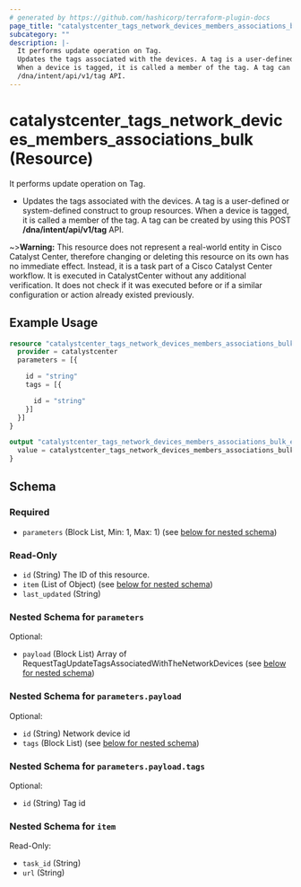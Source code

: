 ```yaml
---
# generated by https://github.com/hashicorp/terraform-plugin-docs
page_title: "catalystcenter_tags_network_devices_members_associations_bulk Resource - terraform-provider-catalystcenter"
subcategory: ""
description: |-
  It performs update operation on Tag.
  Updates the tags associated with the devices. A tag is a user-defined or system-defined construct to group resources.
  When a device is tagged, it is called a member of the tag. A tag can be created by using this POST
  /dna/intent/api/v1/tag API.
---
```


# catalystcenter_tags_network_devices_members_associations_bulk (Resource)

It performs update operation on Tag.

- Updates the tags associated with the devices. A tag is a user-defined or system-defined construct to group resources.
When a device is tagged, it is called a member of the tag. A tag can be created by using this POST
**/dna/intent/api/v1/tag** API.


~>**Warning:**
This resource does not represent a real-world entity in Cisco Catalyst Center, therefore changing or deleting this resource on its own has no immediate effect.
Instead, it is a task part of a Cisco Catalyst Center workflow. It is executed in CatalystCenter without any additional verification. It does not check if it was executed before or if a similar configuration or action already existed previously.

## Example Usage

```terraform
resource "catalystcenter_tags_network_devices_members_associations_bulk" "example" {
  provider = catalystcenter
  parameters = [{

    id = "string"
    tags = [{

      id = "string"
    }]
  }]
}

output "catalystcenter_tags_network_devices_members_associations_bulk_example" {
  value = catalystcenter_tags_network_devices_members_associations_bulk.example
}
```

<!-- schema generated by tfplugindocs -->
## Schema

### Required

- `parameters` (Block List, Min: 1, Max: 1) (see [below for nested schema](#nestedblock--parameters))

### Read-Only

- `id` (String) The ID of this resource.
- `item` (List of Object) (see [below for nested schema](#nestedatt--item))
- `last_updated` (String)

<a id="nestedblock--parameters"></a>
### Nested Schema for `parameters`

Optional:

- `payload` (Block List) Array of RequestTagUpdateTagsAssociatedWithTheNetworkDevices (see [below for nested schema](#nestedblock--parameters--payload))

<a id="nestedblock--parameters--payload"></a>
### Nested Schema for `parameters.payload`

Optional:

- `id` (String) Network device id
- `tags` (Block List) (see [below for nested schema](#nestedblock--parameters--payload--tags))

<a id="nestedblock--parameters--payload--tags"></a>
### Nested Schema for `parameters.payload.tags`

Optional:

- `id` (String) Tag id




<a id="nestedatt--item"></a>
### Nested Schema for `item`

Read-Only:

- `task_id` (String)
- `url` (String)
